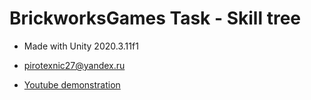 # BrickworksGames Task - Skill tree

- Made with Unity 2020.3.11f1
- [pirotexnic27@yandex.ru]
- [Youtube demonstration]

   [pirotexnic27@yandex.ru]: <pirotexnic27@yandex.ru>
   [Youtube demonstration]: <https://www.youtube.com/watch?v=yrxNR9t-TSY>